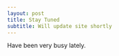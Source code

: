 ```yaml
---
layout: post
title: Stay Tuned
subtitle: Will update site shortly
---
```


Have been very busy lately. 
